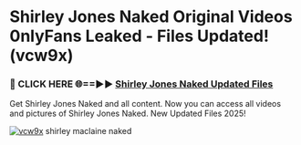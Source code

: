 # Shirley Jones Naked Original Videos 0nlyFans Leaked - Files Updated! (vcw9x)

<h3>🔴 CLICK HERE 🌐==►► <a href="https://tinyurl.com/yckcrads" rel="nofollow">Shirley Jones Naked Updated Files</a></h3>

Get Shirley Jones Naked and all content. Now you can access all videos and pictures of Shirley Jones Naked. New Updated Files 2025!

[![vcw9x](https://i.imgur.com/hpKpOFt.gif)](https://tinyurl.com/yckcrads)
shirley maclaine naked